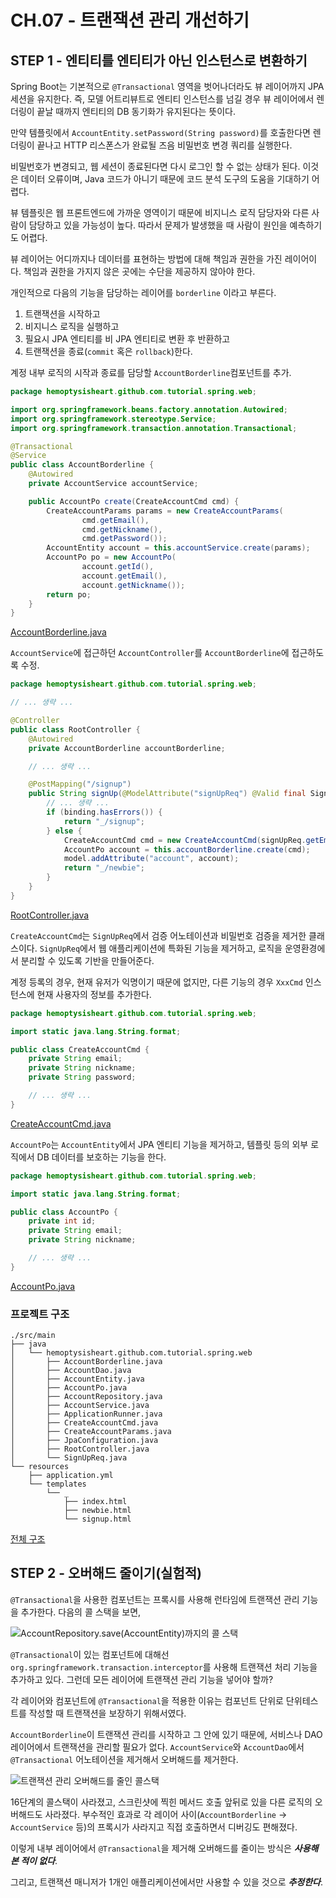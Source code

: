 # CH.07 - 트랜잭션 관리 개선하기

## STEP 1 - 엔티티를 엔티티가 아닌 인스턴스로 변환하기

Spring Boot는 기본적으로 `@Transactional` 영역을 벗어나더라도 뷰 레이어까지 JPA 세션을 유지한다.
즉, 모델 어트리뷰트로 엔티티 인스턴스를 넘길 경우 뷰 레이어에서 렌더링이 끝날 때까지 엔티티의 DB 동기화가 유지된다는 뜻이다.

만약 템플릿에서 `AccountEntity.setPassword(String password)`를 호출한다면
렌더링이 끝나고 HTTP 리스폰스가 완료될 즈음 비밀번호 변경 쿼리를 실행한다.

비밀번호가 변경되고, 웹 세션이 종료된다면 다시 로그인 할 수 없는 상태가 된다.
이것은 데이터 오류이며, Java 코드가 아니기 때문에 코드 분석 도구의 도움을 기대하기 어렵다.

뷰 템플릿은 웹 프론트엔드에 가까운 영역이기 때문에 비지니스 로직 담당자와 다른 사람이 담당하고 있을 가능성이 높다.
따라서 문제가 발생했을 때 사람이 원인을 예측하기도 어렵다.

뷰 레이어는 어디까지나 데이터를 표현하는 방법에 대해 책임과 권한을 가진 레이어이다.
책임과 권한을 가지지 않은 곳에는 수단을 제공하지 않아야 한다.

개인적으로 다음의 기능을 담당하는 레이어를 `borderline` 이라고 부른다.

1. 트랜잭션을 시작하고
1. 비지니스 로직을 실행하고
1. 필요시 JPA 엔티티를 비 JPA 엔티티로 변환 후 반환하고
1. 트랜잭션을 종료(`commit` 혹은 `rollback`)한다.

계정 내부 로직의 시작과 종료를 담당할 `AccountBorderline`컴포넌트를 추가.

```java
package hemoptysisheart.github.com.tutorial.spring.web;

import org.springframework.beans.factory.annotation.Autowired;
import org.springframework.stereotype.Service;
import org.springframework.transaction.annotation.Transactional;

@Transactional
@Service
public class AccountBorderline {
    @Autowired
    private AccountService accountService;

    public AccountPo create(CreateAccountCmd cmd) {
        CreateAccountParams params = new CreateAccountParams(
                cmd.getEmail(),
                cmd.getNickname(),
                cmd.getPassword());
        AccountEntity account = this.accountService.create(params);
        AccountPo po = new AccountPo(
                account.getId(),
                account.getEmail(),
                account.getNickname());
        return po;
    }
}
```
[AccountBorderline.java](../../src/main/java/hemoptysisheart/github/com/tutorial/spring/web/AccountBorderline.java)

`AccountService`에 접근하던 `AccountController`를 `AccountBorderline`에 접근하도록 수정.
```java
package hemoptysisheart.github.com.tutorial.spring.web;

// ... 생략 ...

@Controller
public class RootController {
    @Autowired
    private AccountBorderline accountBorderline;

    // ... 생략 ...

    @PostMapping("/signup")
    public String signUp(@ModelAttribute("signUpReq") @Valid final SignUpReq signUpReq, final BindingResult binding, final Model model) {
        // ... 생략 ...
        if (binding.hasErrors()) {
            return "_/signup";
        } else {
            CreateAccountCmd cmd = new CreateAccountCmd(signUpReq.getEmail(), signUpReq.getNickname(), signUpReq.getPassword());
            AccountPo account = this.accountBorderline.create(cmd);
            model.addAttribute("account", account);
            return "_/newbie";
        }
    }
}
```
[RootController.java](../../src/main/java/hemoptysisheart/github/com/tutorial/spring/web/RootController.java)

`CreateAccountCmd`는 `SignUpReq`에서 검증 어노테이션과 비밀번호 검증을 제거한 클래스이다.
`SignUpReq`에서 웹 애플리케이션에 특화된 기능을 제거하고, 로직을 운영환경에서 분리할 수 있도록 기반을 만들어준다.

계정 등록의 경우, 현재 유저가 익명이기 때문에 없지만, 다른 기능의 경우 `XxxCmd` 인스턴스에 현재 사용자의 정보를 추가한다.

```java
package hemoptysisheart.github.com.tutorial.spring.web;

import static java.lang.String.format;

public class CreateAccountCmd {
    private String email;
    private String nickname;
    private String password;

    // ... 생략 ...
}
```
[CreateAccountCmd.java](../../src/main/java/hemoptysisheart/github/com/tutorial/spring/web/CreateAccountCmd.java)

`AccountPo`는 `AccountEntity`에서 JPA 엔티티 기능을 제거하고, 템플릿 등의 외부 로직에서 DB 데이터를 보호하는 기능을 한다.


```java
package hemoptysisheart.github.com.tutorial.spring.web;

import static java.lang.String.format;

public class AccountPo {
    private int id;
    private String email;
    private String nickname;

    // ... 생략 ...
}
```
[AccountPo.java](../../src/main/java/hemoptysisheart/github/com/tutorial/spring/web/AccountPo.java)

### 프로젝트 구조

```
./src/main
├── java
│   └── hemoptysisheart.github.com.tutorial.spring.web
│       ├── AccountBorderline.java
│       ├── AccountDao.java
│       ├── AccountEntity.java
│       ├── AccountPo.java
│       ├── AccountRepository.java
│       ├── AccountService.java
│       ├── ApplicationRunner.java
│       ├── CreateAccountCmd.java
│       ├── CreateAccountParams.java
│       ├── JpaConfiguration.java
│       ├── RootController.java
│       └── SignUpReq.java
└── resources
    ├── application.yml
    └── templates
        └── _
            ├── index.html
            ├── newbie.html
            └── signup.html
```
[전체 구조](step_1_tree.txt)

## STEP 2 - 오버해드 줄이기(실험적)

`@Transactional`을 사용한 컴포넌트는 프록시를 사용해 런타임에 트랜잭션 관리 기능을 추가한다. 다음의 콜 스택을 보면,

![`AccountRepository.save(AccountEntity)`까지의 콜 스택](step_2_after_step_1_callstack.png)

`@Transactional`이 있는 컴포넌트에 대해선 `org.springframework.transaction.interceptor`를 사용해 트랜잭션 처리 기능을 추가하고 있다.
그런데 모든 레이어에 트랜잭션 관리 기능을 넣어야 할까?

각 레이어와 컴포넌트에 `@Transactional`을 적용한 이유는
컴포넌트 단위로 단위테스트를 작성할 때 트랜잭션을 보장하기 위해서였다.

`AccountBorderline`이 트랜잭션 관리를 시작하고 그 안에 있기 때문에,
서비스나 DAO 레이어에서 트랜잭션을 관리할 필요가 없다.
`AccountService`와 `AccountDao`에서 `@Transactional` 어노테이션을 제거해서
오버해드를 제거한다.

![트랜잭션 관리 오버해드를 줄인 콜스택](step_2_reduce_transaction_overhead.png)

16단계의 콜스택이 사라졌고, 스크린샷에 찍힌 메서드 호출 앞뒤로 있을 다른 로직의 오버해드도 사라졌다.
부수적인 효과로 각 레이어 사이(`AccountBorderline` -> `AccountService` 등)의 프록시가 사라지고 직접 호출하면서 디버깅도 편해졌다.

이렇게 내부 레이어에서 `@Transactional`을 제거해 오버해드를 줄이는 방식은 _**사용해본 적이 없다**_.

그리고, 트랜잭션 매니저가 1개인 애플리케이션에서만 사용할 수 있을 것으로 _**추정한다**_.